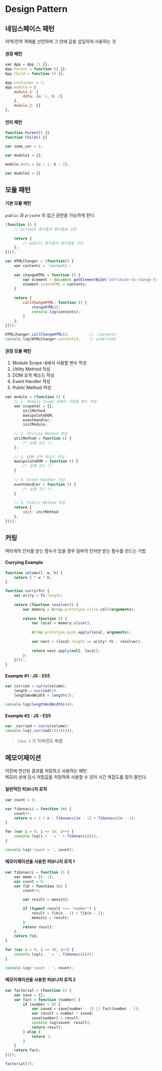 # Design Pattern

## 네임스페이스 패턴

지역/전역 객체를 선언하여 그 안에 값을 삽입하여 사용하는 것

#### 권장 패턴

```javascript
var App = App || {};
App.Parent = function () {};
App.Child = function () {};

App.container = 1;
App.module = {
    module_1: {
        data: {a: 1, b: 2}
    },
    module_2: {}
};
```

#### 안티 패턴

```javascript
function Parent() {} 
function Child() {} 

var some_var = 1;

var module1 = {}; 

module.data = {a : 1, b : 2}; 

var module2 = {}
```

## 모듈 패턴

#### 기본 모듈 패턴 

`public` 과 `private` 의 접근 권한을 가능하게 한다.

```javascript
(function () {
    // private 변수들과 함수들을 선언
    
    return {
        // public 변수들과 함수들을 선언
    };
}());
```

```javascript
var HTMLChanger = (function() {
    var contents = 'contents';
    
    var changeHTML = function () {
        var element = document.getElementById('attribute-to-change');
        element.innerHTML = contents;
    }
    
    return {
        callChangeHTML: function () {
            changeHTML();
            console.log(contents);
        }
    };
}());

HTMLChanger.callChangeHTML();         // 'contents'
console.log(HTMLChanger.contents);    // undefined
```

#### 권장 모듈 패턴

1. Module Scope 내에서 사용할 변수 작성
2. Utility Method 작성 
3. DOM 조작 메소드 작성
4. Event Handler 작성
5. Public Method 작성

```javascript
var module = (function () {
    // 1. Module Scope 내에서 사용할 변수 작성
    var scopeVal = {},
        utilMethod,
        manipulateDOM,
        eventHandler,
        initModule;
    
    // 2. Utility Method 작성
    utilMethod = function () {
        /* 실행 코드 */
    };
    
    // 3. DOM 조작 메소드 작성
    manipulateDOM = function () {
        /* 실행 코드 */
    }
    
    // 4. Event Handler 작성
    eventHandler = function () {
        /* 실행 코드 */
    }
    
    // 5. Public Method 작성 
    return {
        init: initMethod
    };
}());
```

## 커링

여러개의 인자를 받는 함수가 있을 경우 일부의 인자만 받는 함수를 만드는 기법

#### Currying Example

```javascript
function volume(l, w, h) {
    return l * w * h;
}

function curry(fn) {
    var arity = fn.length;
    
    return (function resolver() {
        var memory = Array.prototype.slice.call(arguments);
        
        return function () {
            var local = memory.slice();
            
            Array.prototype.push.apply(local, arguments);
            
            var next = (local.length >= arity? fn : resolver);
            
            return next.apply(null, local);
        };
    }());
}
```

#### Example #1 : JS - ES5

```javascript
var curried = curry(volume),    
    length = curried(2),    
    lengthAndWidth = length(3);    

console.log(lengthAndWidth(4));
```

#### Example #2 : JS - ES5

```javascript
var _curried = curry(volume);
console.log(_curried(2)(3)(4));
```

> `Case 2` 가 10배정도 빠름

## 메모이제이션 

이전에 연산된 결과를 저장하고 사용하는 패턴   
메모리 상에 임시 저장값을 저장하여 사용할 수 있어 시간 복잡도를 많이 줄인다.

#### 일반적인 피보나치 로직

```javascript
var count = 0;

var fibonacci = function (n) {
    count++;
    return n < 2 ? n : fibonacci(n - 1) + fibonacci(n - 2);
}

for (var i = 0; i <= 10; i++) {
    console.log(i + ' = ' + fibonacci(i));
}

console.log('count = ', count);
```

#### 메모이제이션을 사용한 피보나치 로직 1

```javascript
var fibonacci = function () {
    var memo = [0, 1];
    var count = 0;
    var fib = function (n) {
        count++;

        var result = meno[n];

        if (typeof result !== 'number') {
            result = fib(n - 1) + fib(n - 2);
            memo[n] = result;
        }
        return result;
    };
    return fib;
}

for (var i = 0; i <= 10; i++) {
    console.log(i, ' = ', fibonacci(i));
}

console.log('count : ', count);
```

#### 메모이제이션을 사용한 피보나치 로직 2

```javascript
var factorial = (function () {
    var save = {};
    var fact = function (number) {
        if (number > 0) {
            var saved = save[number - 1] || fact(number - 1);
            var result = number * saved;
            save[number] = result;
            console.log(saved, result);
            return result;
        } else {
            return 1;
        }
    }
    return fact;
}());

factorial(7);
```
